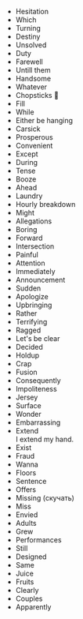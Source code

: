 - Hesitation
- Which
- Turning
- Destiny
- Unsolved
- Duty
- Farewell
- Untill them
- Handsome
- Whatever
- Chopsticks 🥢
- Fill
- While
- Either be hanging
- Carsick
- Prosperous
- Convenient
- Except
- During
- Tense
- Booze
- Ahead
- Laundry
- Hourly breakdown
- Might
- Allegations
- Boring
- Forward
- Intersection
- Painful
- Attention
- Immediately
- Announcement
- Sudden
- Apologize
- Upbringing
- Rather
- Terrifying
- Ragged
- Let's be clear
- Decided
- Holdup
- Crap
- Fusion
- Consequently
- Impoliteness
- Jersey
- Surface
- Wonder
- Embarrassing
- Extend  
  I extend my hand.
- Exist
- Fraud
- Wanna
- Floors
- Sentence
- Offers
- Missing (скучать)
- Miss
- Envied
- Adults
- Grew
- Performances
- Still
- Designed
- Same
- Juice
- Fruits
- Clearly
- Couples
- Apparently
